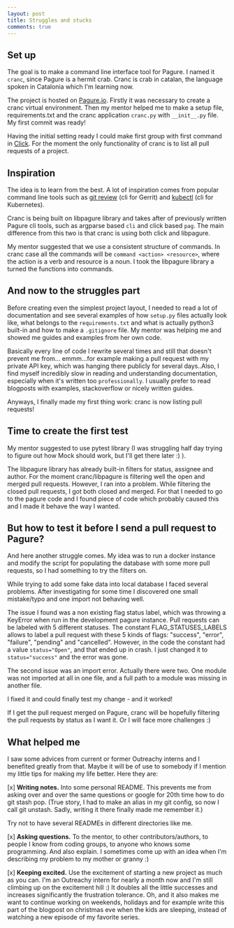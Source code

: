 ```yaml
---
layout: post
title: Struggles and stucks
comments: true
---
```


## Set up

The goal is to make a command line interface tool for Pagure. I named  it `cranc`, 
since Pagure is a hermit crab. Cranc is crab in catalan, the language spoken in 
Catalonia which I'm learning now.

The project is hosted on [Pagure.io](https://pagure.io/cranc). Firstly it was necessary
to create a cranc virtual environment. Then my mentor helped me to make a setup file, 
requirements.txt and the cranc application `cranc.py` with `__init__.py` file. 
My first commit was ready!

Having the initial setting ready I could make first group with first command in 
[Click](https://click.palletsprojects.com/en/7.x/).
For the moment the only functionality of cranc is to list all pull requests of a project.


## Inspiration

The idea is to learn from the best. A lot of inspiration comes from popular command line
tools such as [git review](https://docs.openstack.org/infra/git-review/usage.html) 
(cli for Gerrit) and [kubectl](https://kubernetes.io/docs/reference/kubectl/cheatsheet/) 
(cli for Kubernetes). 

Cranc is being built on libpagure library and takes after of previously written Pagure
cli tools, such as argparse based `cli` and click based `pag`. The main difference from this two
is that cranc is using both click and libpagure.

My mentor suggested that we use a consistent structure of commands. In cranc case all the commands
will be `command <action> <resource>`, where the action is a verb and resource is a noun.
I took the libpagure library a turned the functions into commands.


## And now to the struggles part

Before creating even the simplest project layout, I needed 
to read a lot of documentation and see several examples of how `setup.py` files actually look
like, what belongs to the `requirements.txt` and what is actually python3 built-in and how to 
make a `.gitignore` file. My mentor was helping me and showed me guides and examples from
her own code.

Basically every line of code I rewrite several times and still that doesn't prevent me from...
emmm...for example making a pull request with my private API key, which was hanging there publicly
for several days..Also, I find myself incredibly slow in reading and understanding documentation,
especially when it's written too `professionally`. I usually prefer to read blogposts with examples,
stackoverflow or nicely written guides. 

Anyways, I finally made my first thing work: cranc is now listing pull requests! 


## Time to create the first test

My mentor suggested to use pytest library (I was struggling half day trying to figure out how Mock 
should work, but I'll get there later :) ).

The libpagure library has already built-in filters for 
status, assignee and author. For the moment cranc/libpagure is filtering well the open and merged
pull requests. However, I ran into a problem. While filtering the closed pull requests, I got both 
closed and merged. For that I needed to go to the pagure code and I found piece of code which
probably caused this and I made it behave the way I wanted.


## But how to test it before I send a pull request to Pagure?

And here another struggle comes. My idea was to run a docker instance and modify the script for
populating the database with some more pull requests, so I had something to try the filters on.

While trying to add some fake data into local database I faced several problems. After 
investigating for some time I discovered one small mistake/typo and one import not behaving well.
 
The issue I found was a non existing flag status label, which was throwing a KeyError when run
in the development pagure instance. Pull requests can be labeled with 5 different statuses. The constant 
FLAG\_STATUSES\_LABELS allows to label a pull request with these 5 kinds of flags: 
"success", "error", "failure", "pending" and "cancelled". However, in the code the constant 
had a value `status="Open"`, and that ended up in crash. I just changed it to `status="success"`
and the error was gone.

The second issue was an import error. Actually there were two. One module was not imported at all 
in one file, and a full path to a module was missing in another file. 

I fixed it and could finally test my change - and it worked! 

If I get the pull request merged on Pagure, cranc will be hopefully filtering the pull requests 
by status as I want it. Or I will face more challenges :)


## What helped me

I saw some advices from current or former Outreachy interns and I benefited greatly from that. 
Maybe it will be of use to somebody if I mention my little tips for making my life better.
Here they are:

[x] **Writing notes.** Into some personal README. This prevents me from asking over and over the
same questions or google for 20th time how to do git stash pop.
(True story, 
I had to make an alias in my git config, so now I call git unstash. Sadly, writing it there 
finally made me remember it.)

Try not to have 
several READMEs in different directories like me.

[x] **Asking questions.** To the mentor, to other contributors/authors, to people I know from coding 
groups, to anyone who knows some programming. And also explain. I sometimes come up with an idea
when I'm describing my problem to my mother or granny :)

[x] **Keeping excited.** 
Use the excitement of starting a new project as much as you can. I'm an Outreachy intern 
for nearly a month now and I'm still climbing up on the excitement hill :) It doubles 
all the little successes and increases significantly the frustration tolerance. Oh, and it also 
makes me want to continue working on weekends, holidays and for example write this part
of the blogpost on christmas eve when the kids are sleeping, instead of watching a new episode
of my favorite series.
